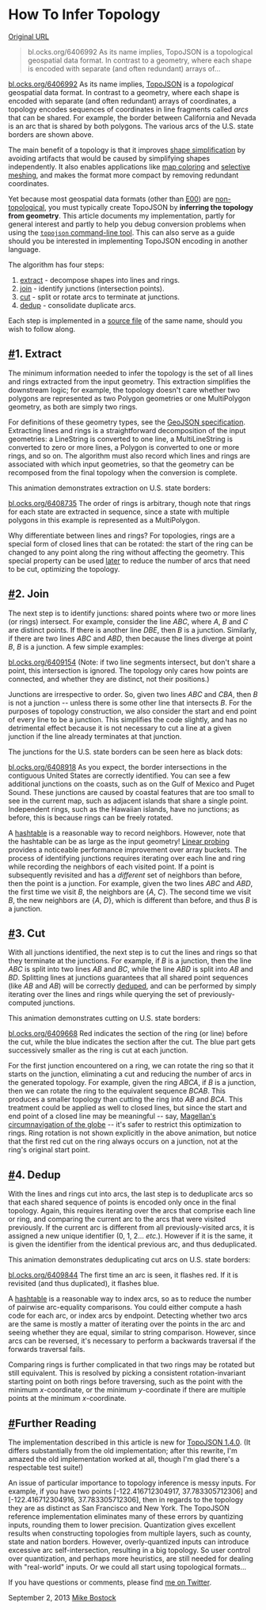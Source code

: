 # How To Infer Topology

[Original URL](https://bost.ocks.org/mike/topology/)

> bl.ocks.org/6406992 As its name implies, TopoJSON is a topological geospatial data format. In contrast to a geometry, where each shape is encoded with separate (and often redundant) arrays of...

[bl.ocks.org/6406992](https://bl.ocks.org/mbostock/6406992) As its name implies, [TopoJSON](https://github.com/mbostock/topojson) is a _topological_ geospatial data format. In contrast to a geometry, where each shape is encoded with separate (and often redundant) arrays of coordinates, a topology encodes sequences of coordinates in line fragments called _arcs_ that can be shared. For example, the border between California and Nevada is an arc that is shared by both polygons. The various arcs of the U.S. state borders are shown above.

The main benefit of a topology is that it improves [shape simplification](http://www.jasondavies.com/maps/simplify/) by avoiding artifacts that would be caused by simplifying shapes independently. It also enables applications like [map coloring](https://bl.ocks.org/mbostock/4180634) and [selective meshing](https://bl.ocks.org/mbostock/5707610), and makes the format more compact by removing redundant coordinates.

Yet because most geospatial data formats (other than [E00](http://indiemaps.com/blog/2009/02/e00parser-an-actionscript-3-parser-for-the-arcinfo-export-topological-gis-format/)) are [non-topological](http://www.esri.com/news/arcuser/0401/topo.html), you must typically create TopoJSON by **inferring the topology from geometry**. This article documents my implementation, partly for general interest and partly to help you debug conversion problems when using the [`topojson` command-line tool](https://github.com/mbostock/topojson/wiki/Command-Line-Reference). This can also serve as a guide should you be interested in implementing TopoJSON encoding in another language.

The algorithm has four steps:

1. [extract](https://bost.ocks.org/mike/topology/#extract) - decompose shapes into lines and rings.
2. [join](https://bost.ocks.org/mike/topology/#join) - identify junctions (intersection points).
3. [cut](https://bost.ocks.org/mike/topology/#cut) - split or rotate arcs to terminate at junctions.
4. [dedup](https://bost.ocks.org/mike/topology/#dedup) - consolidate duplicate arcs.

Each step is implemented in a [source file](https://github.com/mbostock/topojson/tree/master/lib/topojson/topology) of the same name, should you wish to follow along.

## [#](https://bost.ocks.org/mike/topology/#extract)1\. Extract

The minimum information needed to infer the topology is the set of all lines and rings extracted from the input geometry. This extraction simplifies the downstream logic; for example, the topology doesn't care whether two polygons are represented as two Polygon geometries or one MultiPolygon geometry, as both are simply two rings.

For definitions of these geometry types, see the [GeoJSON specification](http://geojson.org/geojson-spec.html). Extracting lines and rings is a straightforward decomposition of the input geometries: a LineString is converted to one line, a MultiLineString is converted to zero or more lines, a Polygon is converted to one or more rings, and so on. The algorithm must also record which lines and rings are associated with which input geometries, so that the geometry can be recomposed from the final topology when the conversion is complete.

This animation demonstrates extraction on U.S. state borders:

[bl.ocks.org/6408735](https://bl.ocks.org/mbostock/6408735) The order of rings is arbitrary, though note that rings for each state are extracted in sequence, since a state with multiple polygons in this example is represented as a MultiPolygon.

Why differentiate between lines and rings? For topologies, rings are a special form of closed lines that can be rotated: the start of the ring can be changed to any point along the ring without affecting the geometry. This special property can be used [later](https://bost.ocks.org/mike/topology/#cut) to reduce the number of arcs that need to be cut, optimizing the topology.

## [#](https://bost.ocks.org/mike/topology/#join)2\. Join

The next step is to identify junctions: shared points where two or more lines (or rings) intersect. For example, consider the line _ABC_, where _A_, _B_ and _C_ are distinct points. If there is another line _DBE_, then _B_ is a junction. Similarly, if there are two lines _ABC_ and _ABD_, then because the lines diverge at point _B_, _B_ is a junction. A few simple examples:

[bl.ocks.org/6409154](https://bl.ocks.org/mbostock/6409154) (Note: if two line segments intersect, but don't share a point, this intersection is ignored. The topology only cares how points are connected, and whether they are distinct, not their positions.)

Junctions are irrespective to order. So, given two lines _ABC_ and _CBA_, then _B_ is not a junction -- unless there is some other line that intersects _B_. For the purposes of topology construction, we also consider the start and end point of every line to be a junction. This simplifies the code slightly, and has no detrimental effect because it is not necessary to cut a line at a given junction if the line already terminates at that junction.

The junctions for the U.S. state borders can be seen here as black dots:

[bl.ocks.org/6408918](https://bl.ocks.org/mbostock/6408918) As you expect, the border intersections in the contiguous United States are correctly identified. You can see a few additional junctions on the coasts, such as on the Gulf of Mexico and Puget Sound. These junctions are caused by coastal features that are too small to see in the current map, such as adjacent islands that share a single point. Independent rings, such as the Hawaiian islands, have no junctions; as before, this is because rings can be freely rotated.

A [hashtable](https://github.com/mbostock/topojson/tree/master/lib/topojson/topology/hashtable.js) is a reasonable way to record neighbors. However, note that the hashtable can be as large as the input geometry! [Linear probing](http://en.wikipedia.org/wiki/Linear_probing) provides a noticeable performance improvement over array buckets. The process of identifying junctions requires iterating over each line and ring while recording the neighbors of each visited point. If a point is subsequently revisited and has a _different_ set of neighbors than before, then the point is a junction. For example, given the two lines _ABC_ and _ABD_, the first time we visit _B_, the neighbors are {_A_, _C_}. The second time we visit _B_, the new neighbors are {_A_, _D_}, which is different than before, and thus _B_ is a junction.

## [#](https://bost.ocks.org/mike/topology/#cut)3\. Cut

With all junctions identified, the next step is to cut the lines and rings so that they terminate at the junctions. For example, if _B_ is a junction, then the line _ABC_ is split into two lines _AB_ and _BC_, while the line _ABD_ is split into _AB_ and _BD_. Splitting lines at junctions guarantees that all shared point sequences (like _AB_ and _AB_) will be correctly [deduped](https://bost.ocks.org/mike/topology/#dedup), and can be performed by simply iterating over the lines and rings while querying the set of previously-computed junctions.

This animation demonstrates cutting on U.S. state borders:

[bl.ocks.org/6409668](https://bl.ocks.org/mbostock/6409668) Red indicates the section of the ring (or line) before the cut, while the blue indicates the section after the cut. The blue part gets successively smaller as the ring is cut at each junction.

For the first junction encountered on a ring, we can rotate the ring so that it starts on the junction, eliminating a cut and reducing the number of arcs in the generated topology. For example, given the ring _ABCA_, if _B_ is a junction, then we can rotate the ring to the equivalent sequence _BCAB_. This produces a smaller topology than cutting the ring into _AB_ and _BCA_. This treatment could be applied as well to closed lines, but since the start and end point of a closed line may be meaningful -- say, [Magellan's circumnavigation of the globe](http://en.wikipedia.org/wiki/Timeline_of_Magellan's_circumnavigation) -- it's safer to restrict this optimization to rings. Ring rotation is not shown explicitly in the above animation, but notice that the first red cut on the ring always occurs on a junction, not at the ring's original start point.

## [#](https://bost.ocks.org/mike/topology/#dedup)4\. Dedup

With the lines and rings cut into arcs, the last step is to deduplicate arcs so that each shared sequence of points is encoded only once in the final topology. Again, this requires iterating over the arcs that comprise each line or ring, and comparing the current arc to the arcs that were visited previously. If the current arc is different from all previously-visited arcs, it is assigned a new unique identifier (0, 1, 2... _etc._). However if it is the same, it is given the identifier from the identical previous arc, and thus deduplicated.

This animation demonstrates deduplicating cut arcs on U.S. state borders:

[bl.ocks.org/6409844](https://bl.ocks.org/mbostock/6409844) The first time an arc is seen, it flashes red. If it is revisited (and thus duplicated), it flashes blue.

A [hashtable](https://github.com/mbostock/topojson/tree/master/lib/topojson/topology/hashtable.js) is a reasonable way to index arcs, so as to reduce the number of pairwise arc-equality comparisons. You could either compute a hash code for each arc, or index arcs by endpoint. Detecting whether two arcs are the same is mostly a matter of iterating over the points in the arc and seeing whether they are equal, similar to string comparison. However, since arcs can be reversed, it's necessary to perform a backwards traversal if the forwards traversal fails.

Comparing rings is further complicated in that two rings may be rotated but still equivalent. This is resolved by picking a consistent rotation-invariant starting point on both rings before traversing, such as the point with the minimum _x_-coordinate, or the minimum _y_-coordinate if there are multiple points at the minimum _x_-coordinate.

## [#](https://bost.ocks.org/mike/topology/#further-reading)Further Reading

The implementation described in this article is new for [TopoJSON 1.4.0](https://github.com/mbostock/topojson/releases/v1.4.0). (It differs substantially from the old implementation; after this rewrite, I'm amazed the old implementation worked at all, though I'm glad there's a respectable test suite!)

An issue of particular importance to topology inference is messy inputs. For example, if you have two points [-122.416712304917, 37.783305712306] and [-122.416712304916, 37.783305712306], then in regards to the topology they are as distinct as San Francisco and New York. The TopoJSON reference implementation eliminates many of these errors by quantizing inputs, rounding them to lower precision. Quantization gives excellent results when constructing topologies from multiple layers, such as county, state and nation borders. However, overly-quantized inputs can introduce excessive arc self-intersection, resulting in a big topology. So user control over quantization, and perhaps more heuristics, are still needed for dealing with "real-world" inputs. Or we could all start using topological formats...

If you have questions or comments, please find [me on Twitter](http://twitter.com/mbostock).

September 2, 2013 [Mike Bostock](https://bost.ocks.org/mike/)
